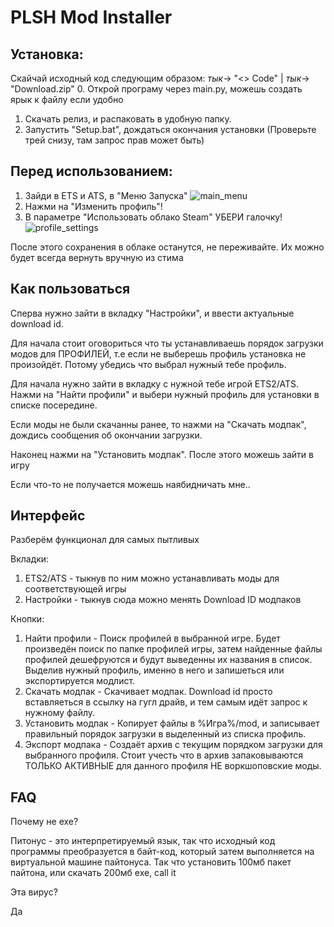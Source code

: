 # PLSH Mod Installer

## Установка:
Скайчай исходный код следующим образом: *тык*-> "<> Code" | *тык*-> "Download.zip"
0. Открой програму через main.py, можешь создать ярык к файлу если удобно
1. Скачать релиз, и распаковать в удобную папку.
2. Запустить "Setup.bat", дождаться окончания установки (Проверьте трей снизу, там запрос прав может быть)
## Перед использованием:
1. Зайди в ETS и ATS, в "Меню Запуска"
![main_menu](https://github.com/PurpureRose/PLSH-Trucks-Mod-Installer/assets/148472951/64c1f081-0c5e-4cb3-912e-84ac3ab68f48)
3. Нажми на "Изменить профиль"!
4. В параметре "Использовать облако Steam" УБЕРИ галочку!
![profile_settings](https://github.com/PurpureRose/PLSH-Trucks-Mod-Installer/assets/148472951/f8b0a82b-11dd-49da-97e3-45ba7eb33492)

После этого сохранения в облаке останутся, не переживайте. Их можно будет всегда вернуть вручную из стима
## Как пользоваться
Сперва нужно зайти в вкладку "Настройки", и ввести актуальные download id. 

Для начала стоит оговориться что ты устанавливаешь порядок загрузки модов для ПРОФИЛЕЙ, т.е если не выберешь профиль установка не произойдёт. Потому убедись что выбрал нужный тебе профиль.

Для начала нужно зайти в вкладку с нужной тебе игрой ETS2/ATS. Нажми на "Найти профили" и выбери нужный профиль для установки в списке посередине.

Если моды не были скачанны ранее, то нажми на "Скачать модпак", дождись сообщения об окончании загрузки.

Наконец нажми на "Установить модпак". После этого можешь зайти в игру

Если что-то не получается можешь наябидничать мне..

## Интерфейс
Разберём функционал для самых пытливых

Вкладки:

 1. ETS2/ATS - тыкнув по ним можно устанавливать моды для соответствующей игры
 2. Настройки - тыкнув сюда можно менять Download ID модпаков

Кнопки:

1. Найти профили - Поиск профилей в выбранной игре. Будет произведён поиск по папке профилей игры, затем найденные файлы профилей дешефруются и будут выведенны их названия в список. Выделив нужный профиль, именно в него и запишеться или экспортируется модлист.
2. Скачать модпак - Скачивает модпак. Download id просто вставляеться в ссылку на гугл драйв, и тем самым идёт запрос к нужному файлу.
3. Установить модпак - Копирует файлы в %Игра%/mod, и записывает правильный порядок загрузки в выделенный из списка профиль.
4. Экспорт модпака - Создаёт архив с текущим порядком загрузки для выбранного профиля. Стоит учесть что в архив запаковываются ТОЛЬКО АКТИВНЫЕ для данного профиля НЕ воркшоповские моды.

## FAQ

Почему не exe?

Питонус - это интерпретируемый язык, так что исходный код программы преобразуется в байт-код, который затем выполняется на виртуальной машине пайтонуса.
Так что установить 100мб пакет пайтона, или скачать 200мб exe, call it

Эта вирус?

Да
